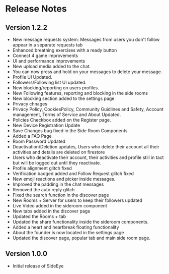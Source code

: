 # Release Notes

## Version 1.2.2
- New message requests system: Messages from users you don't follow appear in a separate requests tab
- Enhanced breathing exercises with a ready button
- Connect 4 game improvements
- UI and performance improvements
- New upload media added to the chat.
- You can now press and hold on your messages to delete your message.
- Profile UI Updated.
- Followers/Following list UI updated.
- New blocking/reporting on users profiles.
- New Following features, reporting and blocking in the side rooms
- New blocking section added to the settings page
- Privacy chnages
- Privacy Policy, CookiesPolicy, Community Guidlines and Safety, Account management, Terms of Service and About Updated.
- Policies Checkbox added on the Register page.
- New Device Registration Update
- Save Changes bug fixed in the Side Room Components
- Added a FAQ Page
- Room Password Updated
- Deactivation/Deletion updates, Users who delete their account all their activities and details are deleted on firestore
- Users who deactivate their account, their activities and profile still in tact but will be logged out until they reactivate.
- Profile alignment glitch fixed
- Verification badged added and Follow Request glitch fixed
- New emoji reactions and picker inside messages.
- Improved the padding in the chat messages 
- Removed the auto reply glitch
- Fixed the search function in the discover page
- New Rooms + Server for users to keep their followers updated
- Live Video added in the sideroom component
- New tabs added in the discover page 
- Updated the Rooms + tab
- Updated the share functionality inside the sideroom components.
- Added a heart and heartbreak floating functionality
- About the founder is now located in the settings page
- Updated the discover page, popular tab and main side room page.

## Version 1.0.0
- Initial release of SideEye 
